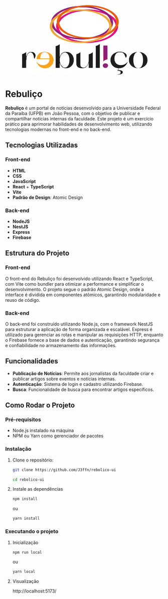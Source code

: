 <div align="center">
   <img src="./src/assets/defaultImages/SiteLogo.svg" width="220" height="120"/>
   <br />
   <img src="./src/assets/defaultImages/SiteLogoText.png" height="100"/>
</div>

# Rebuliço

**Rebuliço** é um portal de notícias desenvolvido para a Universidade Federal da Paraíba (UFPB) em João Pessoa, com o objetivo de publicar e compartilhar notícias internas da faculdade. Este projeto é um exercício prático para aprimorar habilidades de desenvolvimento web, utilizando tecnologias modernas no front-end e no back-end.

## Tecnologias Utilizadas

### Front-end

- **HTML**
- **CSS**
- **JavaScript**
- **React** + **TypeScript**
- **Vite**
- **Padrão de Design**: Atomic Design

### Back-end

- **NodeJS**
- **NestJS**
- **Express**
- **Firebase**

## Estrutura do Projeto

### Front-end

O front-end do Rebuliço foi desenvolvido utilizando React e TypeScript, com Vite como bundler para otimizar a performance e simplificar o desenvolvimento. O projeto segue o padrão Atomic Design, onde a interface é dividida em componentes atômicos, garantindo modularidade e reuso de código.

### Back-end

O back-end foi construído utilizando Node.js, com o framework NestJS para estruturar a aplicação de forma organizada e escalável. Express é utilizado para gerenciar as rotas e manipular as requisições HTTP, enquanto o Firebase fornece a base de dados e autenticação, garantindo segurança e confiabilidade no armazenamento das informações.

## Funcionalidades

- **Publicação de Notícias**: Permite aos jornalistas da faculdade criar e publicar artigos sobre eventos e notícias internas.
- **Autenticação**: Sistema de login e cadastro utilizando Firebase.
- **Busca**: Funcionalidade de busca para encontrar artigos específicos.

## Como Rodar o Projeto

### Pré-requisitos

- Node.js instalado na máquina
- NPM ou Yarn como gerenciador de pacotes

### Instalação

1. Clone o repositório:
   ```bash
   git clone https://github.com/J3ffn/rebolico-ui
   ```
   ```bash
   cd rebolico-ui
   ```
2. Instale as dependências
   ```bash
   npm install
   ```
   ou
   ```bash
   yarn install
   ```

### Executando o projeto

1. Inicialização

   ```bash
   npm run local
   ```

   ou

   ```bash
   yarn local
   ```

2. Visualização
   <div> 
      <a>
      http://localhost:5173/
      </a>
   </div>
